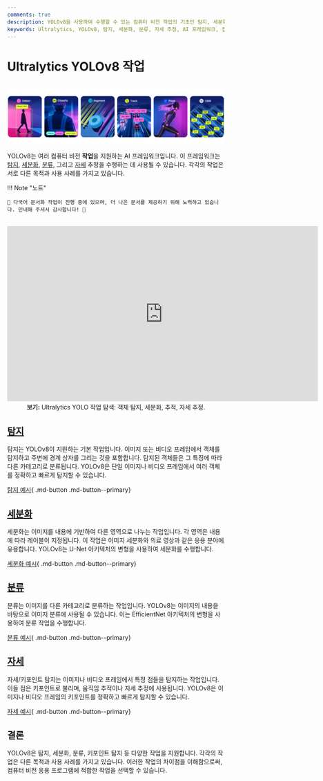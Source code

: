 ```yaml
---
comments: true
description: YOLOv8을 사용하여 수행할 수 있는 컴퓨터 비전 작업의 기초인 탐지, 세분화, 분류 및 자세 추정에 대해 알아보세요. AI 프로젝트에서의 그 용도를 이해하세요.
keywords: Ultralytics, YOLOv8, 탐지, 세분화, 분류, 자세 추정, AI 프레임워크, 컴퓨터 비전 작업
---
```


# Ultralytics YOLOv8 작업

<br>
<img width="1024" src="https://raw.githubusercontent.com/ultralytics/assets/main/im/banner-tasks.png" alt="Ultralytics YOLO 지원 작업">

YOLOv8는 여러 컴퓨터 비전 **작업**을 지원하는 AI 프레임워크입니다. 이 프레임워크는 [탐지](detect.md), [세분화](segment.md), [분류](classify.md), 그리고 [자세](pose.md) 추정을 수행하는 데 사용될 수 있습니다. 각각의 작업은 서로 다른 목적과 사용 사례를 가지고 있습니다.

!!! Note "노트"

    🚧 다국어 문서화 작업이 진행 중에 있으며, 더 나은 문서를 제공하기 위해 노력하고 있습니다. 인내해 주셔서 감사합니다! 🙏

<p align="center">
  <br>
  <iframe width="720" height="405" src="https://www.youtube.com/embed/NAs-cfq9BDw"
    title="YouTube 비디오 플레이어" frameborder="0"
    allow="accelerometer; autoplay; clipboard-write; encrypted-media; gyroscope; picture-in-picture; web-share"
    allowfullscreen>
  </iframe>
  <br>
  <strong>보기:</strong> Ultralytics YOLO 작업 탐색: 객체 탐지, 세분화, 추적, 자세 추정.
</p>

## [탐지](detect.md)

탐지는 YOLOv8이 지원하는 기본 작업입니다. 이미지 또는 비디오 프레임에서 객체를 탐지하고 주변에 경계 상자를 그리는 것을 포함합니다. 탐지된 객체들은 그 특징에 따라 다른 카테고리로 분류됩니다. YOLOv8은 단일 이미지나 비디오 프레임에서 여러 객체를 정확하고 빠르게 탐지할 수 있습니다.

[탐지 예시](detect.md){ .md-button .md-button--primary}

## [세분화](segment.md)

세분화는 이미지를 내용에 기반하여 다른 영역으로 나누는 작업입니다. 각 영역은 내용에 따라 레이블이 지정됩니다. 이 작업은 이미지 세분화와 의료 영상과 같은 응용 분야에 유용합니다. YOLOv8는 U-Net 아키텍처의 변형을 사용하여 세분화를 수행합니다.

[세분화 예시](segment.md){ .md-button .md-button--primary}

## [분류](classify.md)

분류는 이미지를 다른 카테고리로 분류하는 작업입니다. YOLOv8는 이미지의 내용을 바탕으로 이미지 분류에 사용될 수 있습니다. 이는 EfficientNet 아키텍처의 변형을 사용하여 분류 작업을 수행합니다.

[분류 예시](classify.md){ .md-button .md-button--primary}

## [자세](pose.md)

자세/키포인트 탐지는 이미지나 비디오 프레임에서 특정 점들을 탐지하는 작업입니다. 이들 점은 키포인트로 불리며, 움직임 추적이나 자세 추정에 사용됩니다. YOLOv8은 이미지나 비디오 프레임의 키포인트를 정확하고 빠르게 탐지할 수 있습니다.

[자세 예시](pose.md){ .md-button .md-button--primary}

## 결론

YOLOv8은 탐지, 세분화, 분류, 키포인트 탐지 등 다양한 작업을 지원합니다. 각각의 작업은 다른 목적과 사용 사례를 가지고 있습니다. 이러한 작업의 차이점을 이해함으로써, 컴퓨터 비전 응용 프로그램에 적합한 작업을 선택할 수 있습니다.

